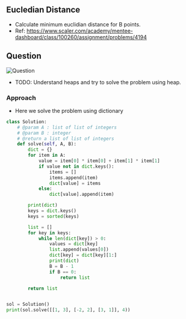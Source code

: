 



## Eucledian Distance
- Calculate minimum euclidian distance for B points.
- Ref: https://www.scaler.com/academy/mentee-dashboard/class/100260/assignment/problems/4194

## Question
![Question](http://ankit-portfolio.s3-ap-southeast-1.amazonaws.com/images/datastructures/scaler/025-closest-point-to-origin-question.png)
- TODO: Understand heaps and try to solve the problem using heap.


### Approach
- Here we solve the problem using dictionary

```py
class Solution:
    # @param A : list of list of integers
    # @param B : integer
    # @return a list of list of integers
    def solve(self, A, B):
        dict = {}
        for item in A:
            value = item[0] * item[0] + item[1] * item[1]
            if value not in dict.keys():
                items = []
                items.append(item)
                dict[value] = items
            else:
                dict[value].append(item)

        print(dict)
        keys = dict.keys()
        keys = sorted(keys)

        list = []
        for key in keys:
            while len(dict[key]) > 0:
                values = dict[key]
                list.append(values[0])
                dict[key] = dict[key][1:]
                print(dict)
                B = B - 1
                if B == 0:
                    return list

        return list


sol = Solution()
print(sol.solve([[1, 3], [-2, 2], [3, 1]], 4))
```